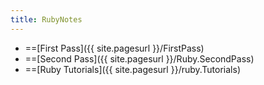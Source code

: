 ```yaml
---
title: RubyNotes
---
```

* ==[First Pass]({{ site.pagesurl }}/FirstPass)
* ==[Second Pass]({{ site.pagesurl }}/Ruby.SecondPass)
* ==[Ruby Tutorials]({{ site.pagesurl }}/ruby.Tutorials)
